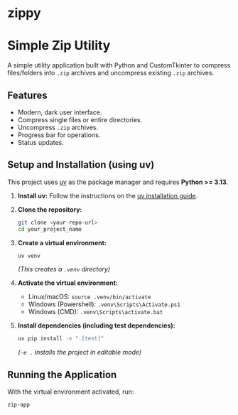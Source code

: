 # zippy
# Simple Zip Utility

A simple utility application built with Python and CustomTkinter to compress files/folders into `.zip` archives and uncompress existing `.zip` archives.

## Features

* Modern, dark user interface.
* Compress single files or entire directories.
* Uncompress `.zip` archives.
* Progress bar for operations.
* Status updates.

## Setup and Installation (using uv)

This project uses [uv](https://github.com/astral-sh/uv) as the package manager and requires **Python >= 3.13**.

1.  **Install uv:**
    Follow the instructions on the [uv installation guide](https://github.com/astral-sh/uv#installation).

2.  **Clone the repository:**
    ```bash
    git clone <your-repo-url>
    cd your_project_name
    ```

3.  **Create a virtual environment:**
    ```bash
    uv venv
    ```
    *(This creates a `.venv` directory)*

4.  **Activate the virtual environment:**
    * Linux/macOS: `source .venv/bin/activate`
    * Windows (Powershell): `.venv\Scripts\Activate.ps1`
    * Windows (CMD): `.venv\Scripts\activate.bat`

5.  **Install dependencies (including test dependencies):**
    ```bash
    uv pip install -e ".[test]"
    ```
    *(`-e .` installs the project in editable mode)*

## Running the Application

With the virtual environment activated, run:

```bash
zip-app
